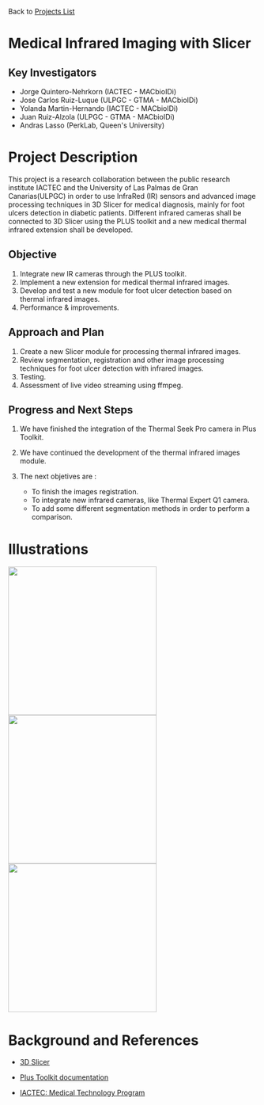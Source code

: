 Back to [Projects List](../../FIXME.md#ProjectsList)

# Medical Infrared Imaging with Slicer 
## Key Investigators

- Jorge Quintero-Nehrkorn (IACTEC - MACbioIDi)
- Jose Carlos Ruiz-Luque (ULPGC - GTMA - MACbioIDi)
- Yolanda Martin-Hernando (IACTEC - MACbioIDi)
- Juan Ruiz-Alzola (ULPGC - GTMA - MACbioIDi)
- Andras Lasso (PerkLab, Queen's University)

# Project Description

This project is a research collaboration between the public research institute IACTEC and the University of Las Palmas de Gran Canarias(ULPGC) in order to use InfraRed (IR) sensors and advanced image processing techniques in 3D Slicer for medical diagnosis, mainly for foot ulcers detection in diabetic patients. Different infrared cameras shall be connected to 3D Slicer using the PLUS toolkit and a new medical thermal infrared extension shall be developed.

## Objective

1. Integrate new IR cameras through the PLUS toolkit.
2. Implement a new extension for medical thermal infrared images.
3. Develop and test a new module for foot ulcer detection based on thermal infrared images.
4. Performance & improvements.

## Approach and Plan

1. Create a new Slicer module for processing thermal infrared images. 
2. Review segmentation, registration and other image processing techniques for foot ulcer detection with infrared images.
3. Testing.
4. Assessment of live video streaming using ffmpeg.

## Progress and Next Steps

<!--Describe progress and next steps in a few bullet points as you are
making progress.-->
1. We have finished the integration of the Thermal Seek Pro camera in Plus Toolkit.

2. We have continued the development of the thermal infrared images module. 

3. The next objetives are :
    - To finish the images registration.
    - To integrate new infrared cameras, like Thermal Expert Q1 camera.
    - To add some different segmentation methods in order to perform a comparison. 

# Illustrations

<!--Add pictures and links to videos that demonstrate what has been
accomplished.-->
<!--3D Slicer Training Network.-->

<img src="https://raw.githubusercontent.com/NA-MIC/ProjectWeek/master/PW27_2018_Boston/Projects/MedicalInfraredImagingwithSlicer/PiesRecortados.png" width="300">

<img src="https://raw.githubusercontent.com/NA-MIC/ProjectWeek/master/PW27_2018_Boston/Projects/MedicalInfraredImagingwithSlicer/Plus%2BSlicer.png" width="300">

<img src="https://raw.githubusercontent.com/NA-MIC/ProjectWeek/master/PW27_2018_Boston/Projects/MedicalInfraredImagingwithSlicer/SlicerInfraredModule.png" width="300">

# Background and References

<!--Use this space for information that may help people better understand
your project, like links to papers, source code, or data.-->

+ [3D Slicer](https://www.slicer.org)

+ [Plus Toolkit documentation](http://perk-software.cs.queensu.ca/plus/doc/nightly/user/index.html)

+ [IACTEC: Medical Technology Program](http://www.iac.es/iactec.php?op1=141&op2=462)
